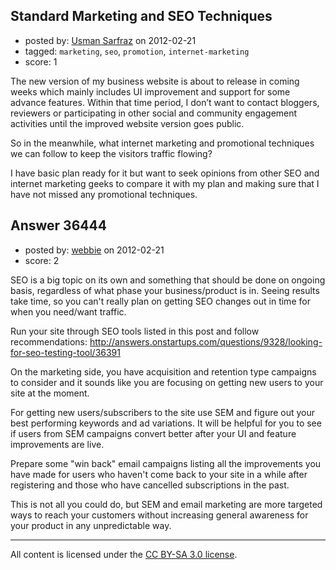 ## Standard Marketing and SEO Techniques

- posted by: [Usman Sarfraz](https://stackexchange.com/users/-1/9246-usman-sarfraz) on 2012-02-21
- tagged: `marketing`, `seo`, `promotion`, `internet-marketing`
- score: 1

The new version of my business website is about to release in coming weeks which mainly includes UI improvement and support for some advance features. Within that time period, I don’t want to contact bloggers, reviewers or participating in other social and community engagement activities until the improved website version goes public. 

So in the meanwhile, what internet marketing and promotional techniques we can follow to keep the visitors traffic flowing?

I have basic plan ready for it but want to seek opinions from other SEO and internet marketing geeks to compare it with my plan and making sure that I have not missed any promotional techniques.


## Answer 36444

- posted by: [webbie](https://stackexchange.com/users/-1/16413-webbie) on 2012-02-21
- score: 2

SEO is a big topic on its own and something that should be done on ongoing basis, regardless of what phase your business/product is in. Seeing results take time, so you can't really plan on getting SEO changes out in time for when you need/want traffic. 

Run your site through SEO tools listed in this post and follow recommendations:
http://answers.onstartups.com/questions/9328/looking-for-seo-testing-tool/36391

On the marketing side, you have acquisition and retention type campaigns to consider and it sounds like you are focusing on getting new users to your site at the moment.
 
For getting new users/subscribers to the site use SEM and figure out your best performing keywords and ad variations. It will be helpful for you to see if users from SEM campaigns convert better after your UI and feature improvements are live.

Prepare some "win back" email campaigns listing all the improvements you have made for users who haven't come back to your site in a while after registering and those who have cancelled subscriptions in the past.

This is not all you could do, but SEM and email marketing are more targeted ways to reach your customers without increasing general awareness for your product in any unpredictable way.



---

All content is licensed under the [CC BY-SA 3.0 license](https://creativecommons.org/licenses/by-sa/3.0/).
